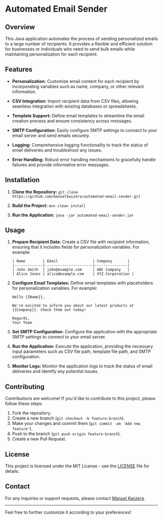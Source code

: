 # Automated Email Sender

## Overview

This Java application automates the process of sending personalized emails to a large number of recipients. It provides a flexible and efficient solution for businesses or individuals who need to send bulk emails while maintaining personalization for each recipient.

## Features

- **Personalization:** Customize email content for each recipient by incorporating variables such as name, company, or other relevant information.
  
- **CSV Integration:** Import recipient data from CSV files, allowing seamless integration with existing databases or spreadsheets.
  
- **Template Support:** Define email templates to streamline the email creation process and ensure consistency across messages.
  
- **SMTP Configuration:** Easily configure SMTP settings to connect to your email server and send emails securely.
  
- **Logging:** Comprehensive logging functionality to track the status of email deliveries and troubleshoot any issues.
  
- **Error Handling:** Robust error handling mechanisms to gracefully handle failures and provide informative error messages.

## Installation

1. **Clone the Repository:** `git clone https://github.com/manuelkwizera/automated-email-sender.git`
   
2. **Build the Project:** `mvn clean install`
   
3. **Run the Application:** `java -jar automated-email-sender.jar`

## Usage

1. **Prepare Recipient Data:** Create a CSV file with recipient information, ensuring that it includes fields for personalization variables. For example:
   ```
   | Name        | Email                | Company       |
   |-------------|----------------------|---------------|
   | John Smith  | john@example.com     | ABC Company   |
   | Alice Jones | alice@example.com    | XYZ Corporation |
   ```

2. **Configure Email Templates:** Define email templates with placeholders for personalization variables. For example:
   ```
   Hello {{Name}},
   
   We're excited to inform you about our latest products at {{Company}}. Check them out today!
   
   Regards,
   Your Team
   ```

3. **Set SMTP Configuration:** Configure the application with the appropriate SMTP settings to connect to your email server.
   
4. **Run the Application:** Execute the application, providing the necessary input parameters such as CSV file path, template file path, and SMTP configuration.
   
5. **Monitor Logs:** Monitor the application logs to track the status of email deliveries and identify any potential issues.

## Contributing

Contributions are welcome! If you'd like to contribute to this project, please follow these steps:

1. Fork the repository.
2. Create a new branch (`git checkout -b feature-branch`).
3. Make your changes and commit them (`git commit -am 'Add new feature'`).
4. Push to the branch (`git push origin feature-branch`).
5. Create a new Pull Request.

## License

This project is licensed under the MIT License - see the [LICENSE](LICENSE) file for details.

## Contact

For any inquiries or support requests, please contact [Manuel Kwizera](mailto:manuel@example.com).

---

Feel free to further customize it according to your preferences!
